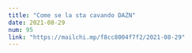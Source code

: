 ```yaml
---
title: "Come se la sta cavando DAZN"
date: 2021-08-29
num: 95
link: "https://mailchi.mp/f8cc8004f7f2/2021-08-29"
---
```

